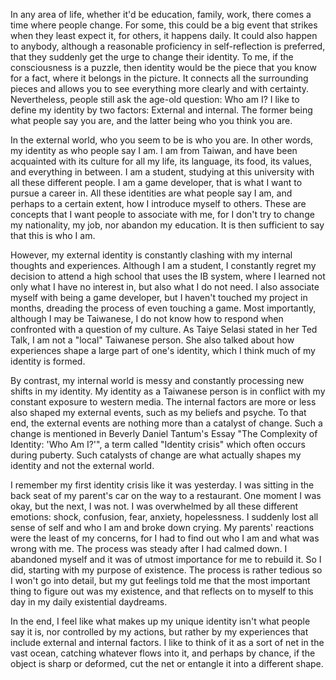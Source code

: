 
In any area of life, whether it'd be education, family, work, there comes a time where people change. For some, this could be a big event that strikes when they least expect it, for others, it happens daily. It could also happen to anybody, although a reasonable proficiency in self-reflection is preferred, that they suddenly get the urge to change their identity. To me, if the consciousness is a puzzle, then identity would be the piece that you know for a fact, where it belongs in the picture. It connects all the surrounding pieces and allows you to see everything more clearly and with certainty. Nevertheless, people still ask the age-old question: Who am I? I like to define my identity by two factors: External and internal. The former being what people say you are, and the latter being who you think you are.

In the external world, who you seem to be is who you are. In other words, my identity as who people say I am. I am from Taiwan, and have been acquainted with its culture for all my life, its language, its food, its values, and everything in between. I am a student, studying at this university with all these different people. I am a game developer, that is what I want to pursue a career in. All these identities are what people say I am, and perhaps to a certain extent, how I introduce myself to others. These are concepts that I want people to associate with me, for I don't try to change my nationality, my job, nor abandon my education. It is then sufficient to say that this is who I am.

However, my external identity is constantly clashing with my internal thoughts and experiences. Although I am a student, I constantly regret my decision to attend a high school that uses the IB system, where I learned not only what I have no interest in, but also what I do not need. I also associate myself with being a game developer, but I haven't touched my project in months, dreading the process of even touching a game. Most importantly, although I may be Taiwanese, I do not know how to respond when confronted with a question of my culture. As Taiye Selasi stated in her Ted Talk, I am not a "local" Taiwanese person. She also talked about how experiences shape a large part of one's identity, which I think much of my identity is formed.

By contrast, my internal world is messy and constantly processing new shifts in my identity. My identity as a Taiwanese person is in conflict with my constant exposure to western media. The internal factors are more or less also shaped my external events, such as my beliefs and psyche. To that end, the external events are nothing more than a catalyst of change. Such a change is mentioned in Beverly Daniel Tantum's Essay "The Complexity of Identity: 'Who Am I?'", a term called "Identity crisis" which often occurs during puberty. Such catalysts of change are what actually shapes my identity and not the external world. 

I remember my first identity crisis like it was yesterday. I was sitting in the back seat of my parent's car on the way to a restaurant. One moment I was okay, but the next, I was not. I was overwhelmed by all these different emotions: shock, confusion, fear, anxiety, hopelessness. I suddenly lost all sense of self and who I am and broke down crying. My parents' reactions were the least of my concerns, for I had to find out who I am and what was wrong with me. The process was steady after I had calmed down. I abandoned myself and it was of utmost importance for me to rebuild it. So I did, starting with my purpose of existence. The process is rather tedious so I won't go into detail, but my gut feelings told me that the most important thing to figure out was my existence, and that reflects on to myself to this day in my daily existential daydreams.

In the end, I feel like what makes up my unique identity isn't what people say it is, nor controlled by my actions, but rather by my experiences that include external and internal factors. I like to think of it as a sort of net in the vast ocean, catching whatever flows into it, and perhaps by chance, if the object is sharp or deformed, cut the net or entangle it into a different shape. 